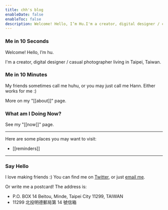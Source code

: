 ```yaml
---
title: chh's blog
enableDate: false
enableToc: false
description: Welcome! Hello, I’m Hu.I'm a creator, digital designer / casual photographer living in Taipei, Taiwan.
---
```

 
### Me in 10 Seconds

Welcome! Hello, I’m hu.

I'm a creator, digital designer / casual photographer living in Taipei, Taiwan. 

### Me in 10 Minutes
My friends sometimes call me huhu, or you may just call me Hann. Either works for me :) 

More on my "[[about]]" page.

### What am I Doing Now?
See my "[[now]]" page.

---

Here are some places you may want to visit:

- [[reminders]]


---
### Say Hello
I love making friends :) You can find me on [Twitter](https://twitter.com/chinghannhu?ref=chinghannhu.com), or just [email me](mailto:hi@chinghannhu.com). 


Or write me a postcard! The address is: 
- P.O. BOX 14 Beitou, Minde, Taipei City 11299, TAIWAN
- 11299 北投明德郵局第 14 號信箱 